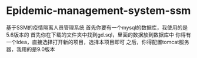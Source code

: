 # Epidemic-management-system-ssm
基于SSM的疫情隔离人员管理系统
首先你要有一个mysql的数据库，我使用的是5.6版本的
首先你在下载的文件夹中找到gd.sql，里面的数据放到数据库中
你得有一个Idea，直接选择打开新的项目，选择本项目即可
之后，你得配置tomcat服务器，我用的是9.0版本
